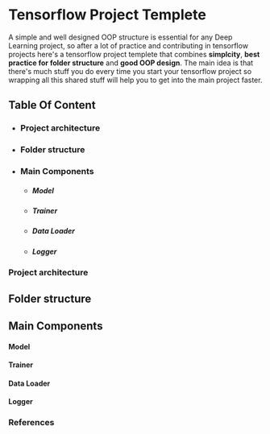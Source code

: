 # Tensorflow Project Templete
A simple and well designed OOP structure is essential for any Deep Learning project, so after a lot of practice and contributing in tensorflow projects here's a tensorflow project templete that combines   **simplcity**, **best practice for folder structure** and **good OOP design**.
The main idea is that there's much stuff you do every time you start your tensorflow project so wrapping all this shared stuff will help you to get into the main project faster.

## Table Of Content
 - ### Project architecture 
- ### Folder structure
- ### Main Components
    - ##### Model
    - ##### Trainer
    - ##### Data Loader
    - ##### Logger

### Project architecture 


Folder structure
--------------
Main Components
--------------
#### Model
#### Trainer
#### Data Loader
#### Logger


### References
